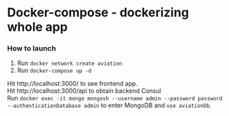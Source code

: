 # Docker-compose - dockerizing whole app

### How to launch
1. Run `docker network create aviation`
2. Run `docker-compose up -d`

Hit http://localhost:3000/ to see frontend app. \
Hit http://localhost:3000/api to obtain backend Consul \
Run `docker exec -it mongo mongosh --username admin --password password --authenticationDatabase admin` to enter MongoDB and `use aviationDb`.




